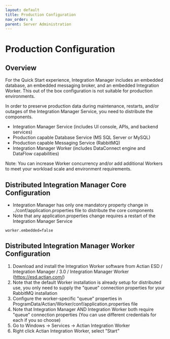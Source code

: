 ```yaml
---
layout: default
title: Production Configuration
nav_order: 4
parent: Server Administration
---
```

# Production Configuration

## Overview

For the Quick Start experience, Integration Manager includes an embedded database, an embedded messaging broker, and an embedded Integration Worker. This out of the box configuration is not suitable for production environments.

In order to preserve production data during maintenance, restarts, and/or outages of the Integration Manager Service, you need to distribute the components.
* Integration Manager Service (includes UI console, APIs, and backend services)
* Production capable Database Service (MS SQL Server or MySQL)
* Production capable Messaging Service (RabbitMQ)
* Integration Manager Worker (includes DataConnect engine and DataFlow capabilities)

Note: You can increase Worker concurrency and/or add additional Workers to meet your workload scale and environment requirements.

## Distributed Integration Manager Core Configuration

* Integration Manager has only one mandatory property change in ../conf/application.properties file to distribute the core components
* Note that any application.properties change requires a restart of the Integration Manager Service
```
worker.embedded=false
```

## Distributed Integration Manager Worker Configuration

1. Download and install the Integration Worker software from Actian ESD / Integration Manager / 3.0 / Integration Manager Worker (https://esd.actian.com/)
2. Note that the default Worker installation is already setup for distributed use, you only need to supply the "queue" connection properties for your RabbitMQ installation
3. Configure the worker-specific "queue" properties in ProgramData/Actian/Worker/conf/application.properties file
4. Note that Integration Manager AND Integration Worker both require "queue" connection properties (You can use different credentials for each if you so choose)
5. Go to Windows → Services → Actian Integration Worker
6. Right click Actian Integration Worker, select "Start"